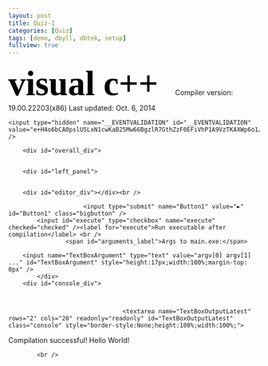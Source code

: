 ```yaml
---
layout: post
title: Quiz-1
categories: [Quiz]
tags: [demo, dbyll, dbtek, setup]
fullview: true
---
```




<!DOCTYPE html>
<style type="text/css">
.console {
  font-family:Courier;
 color: #CCCCCC;
  background: #000000;
  border: 1px double #CCCCCC;
  /*padding: 10px;*/
}

.editor {
  font-family:Courier;
 color: #000000;
  background: #FFFFFF;
  border: 1px double #CCCCCC;
}
    /*#description { 
        position: static;
        top: 0;
        right: 0;
        bottom: 0;
        left: 0;
    }*/
    .splashbigname{font-size:52pt;font-weight:bold;color:#000; font-family:Consolas; text-decoration: none !important;}
    #editor_div {
        display: block;
        margin: auto;
        width: 600px;
        height: 700px;
        border: 1px solid #888;
    }
    .bigbutton{margin:8px 24px 12px 0;font-weight:normal;font-size:10pt; background-color:purple; color:white; padding: 15px 15px 15px 15px}
        #left_panel {
        display: block;
        float: left;
        margin: auto;
        width: 600px;
        height: 1000px;
    }
        #overall_div{
            display: block;
            width:2000px;

        }
    #console_div{
        display: block;
        margin: auto;
        width: 600px;
        height: 700px;
        border: 1px solid #888;
    }
    .splashlink{font-size:small; text-decoration: none; margin-right: 30px}
    #TextBoxSource{
        visibility:collapse;
    }
</style>
<html xmlns="http://www.w3.org/1999/xhtml">
<head><title>
	online visual c++ compiler
</title></head>
<body>
      <a class="splashlink" href="http://webcompiler.cloudapp.net"><span class="splashbigname">visual c&#43;&#43;</span></a> <label>Compiler version: 19.00.22203(x86) Last updated: Oct. 6, 2014 </label>
    <form method="post" action="./" id="form1">
<div class="aspNetHidden">
<input type="hidden" name="__VIEWSTATE" id="__VIEWSTATE" value="RXARZ5Jk3PReKWGug8KMZoisnaABq0kF1cOC3RVgyvZtKMwkK0X4jkCtc5knEMBcoSYT7Rfo8JBcmCkhehCdB/xtp1FMqZ2Zw+4qWzK6QejWPuL9eEQLMyDGLItU6M0EF30IlQZKLDh2DJYiVtHOMdIE1A0LbsFiaAERCT6oWm/w9rQZGkEwB4sdYI0g+IN595/BjKShSmPqdEcK7+q7NLSuyCGVRB92nyAE0UgiRIByzq9Ll827kSUJ/1XFKSDaC1oqdQ==" />
</div>

<div class="aspNetHidden">

	<input type="hidden" name="__EVENTVALIDATION" id="__EVENTVALIDATION" value="e+H4o6bCA0pslU5LxN1cwKaB25Mw66BgzlR7GthZzF0EFiVhP1A9VzTKAXWp6o1/iCUrO5TIyyLQRf3cnCBsCjn1chKgcOQzor28pT38PIT72RCN/DkypxMcDUBv225OGmD/YaGeo0o+idN1xTikai57L0wd1yPpCKgiHmDGHXP25W/FNX94+WmwYEU/go8Zni04QQ==" />
</div>

                                          
        <div id="overall_div">

        
        <div id="left_panel">

        
        <div id="editor_div"></div><br />
 
                         <input type="submit" name="Button1" value="►" id="Button1" class="bigbutton" />
            <input id="execute" type="checkbox" name="execute" checked="checked" /><label for="execute">Run executable after compilation</label> <br />
                    <span id="arguments_label">Args to main.exe:</span>
    
        <input name="TextBoxArgument" type="text" value="argv[0] argv[1] ..." id="TextBoxArgument" style="height:17px;width:100%;margin-top: 0px" />
            </div>
        <div id="console_div">


 
                                    <textarea name="TextBoxOutputLatest" rows="2" cols="20" readonly="readonly" id="TextBoxOutputLatest" class="console" style="border-style:None;height:100%;width:100%;">
Compilation successful!
Hello World!</textarea>
           
    
            <br />


   </div>
        </div>
      <textarea name="TextBoxSource" rows="2" cols="20" id="TextBoxSource">
#include &lt;iostream&gt;

using namespace std;

int main()
{
   cout &lt;&lt; &quot;Hello World&quot; &lt;&lt; endl; 
}</textarea>
    </form>
        <script src="/src-min/ace.js" type="text/javascript" charset="utf-8"></script>
     <script type="text/javascript" 
        src="/js/jquery.min.js"></script>
<script>
    var editor = ace.edit("editor_div");
    editor.setTheme("ace/theme/crimson_editor");
    editor.getSession().setMode("ace/mode/c_cpp");
    var textarea = $('#TextBoxSource').hide();
    editor.getSession().setValue(textarea.val());
    editor.getSession().on('change', function () {
        textarea.val(editor.getSession().getValue());
    });


    $('#execute').on('click', function () {
        $('#arguments_label').toggle();
        $('#TextBoxArgument').toggle();
    })
    $('#Button1').on('click', function () {
        textarea.val(editor.getValue().toString());
        $('#TextBoxOutputLatest').val("");
    });

    if ($('#execute').attr("checked") == "checked") {
        $('#arguments_label').show();
        $('#TextBoxArgument').show();
    } else {
        $('#arguments_label').hide();
        $('#TextBoxArgument').hide();
    }
</script>

</body>
</html>




